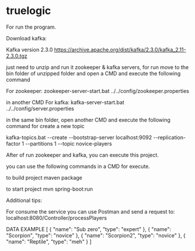 # truelogic

For run the program.

Download kafka:

Kafka version
2.3.0
https://archive.apache.org/dist/kafka/2.3.0/kafka_2.11-2.3.0.tgz

just need to unzip and run it zookeeper & kafka servers, for run 
move to the bin folder of unzipped folder and open a CMD and execute the following command

For zookeeper:
zookeeper-server-start.bat ../../config/zookeeper.properties

in another CMD
For kafka:
kafka-server-start.bat ../../config/server.properties

in the same bin folder, open another CMD and execute the following command for create a new topic

kafka-topics.bat --create --bootstrap-server localhost:9092 --replication-factor 1 --partitions 1 --topic novice-players

After of run zookeeper and kafka, you can execute this project.

you can use the following commands in a CMD for execute.

to build project
maven package

to start project
mvn spring-boot:run

Additional tips:

For consume the service you can use Postman and send a request to:
localhost:8080/Controller/processPlayers 

DATA EXAMPLE
[
    {
      "name": "Sub zero",
      "type": "expert"
    },
    {
      "name": "Scorpion",
      "type": "novice"
    },
    {
      "name": "Scorpion2",
      "type": "novice"
    },
    {
      "name": "Reptile",
      "type": "meh"
    }
  ]
